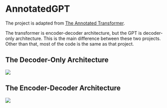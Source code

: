 # AnnotatedGPT

The project is adapted from [The Annotated Transformer](https://github.com/harvardnlp/annotated-transformer).

The transformer is encoder-decoder architecture, but the GPT is decoder-only architecture. This is the main difference between these two projects. Other than that, most of the code is the same as that project.

## The Decoder-Only Architecture

![](https://p.ipic.vip/jud7nh.png)

## The Encoder-Decoder Architecture

![](https://p.ipic.vip/va821s.png)